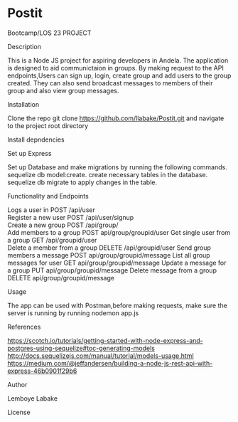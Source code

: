# Postit
Bootcamp/LOS 23 PROJECT
 
Description

This is a Node JS project for aspiring developers in Andela. The application is designed to aid communictaion in groups. By making request to the API endpoints,Users can sign up, login, create group and add users to the group created. They can also send broadcast messages to members of their group and also view group messages.


Installation

Clone the repo git clone https://github.com/llabake/Postit.git and navigate to the project root directory

Install depndencies 

Set up Express 

Set up Database and make migrations by running the following commands.
sequelize db model:create.
create necessary tables in the database.
sequelize db migrate to apply changes in the table.


Functionality and Endpoints
	
Logs a user in	POST /api/user	
Register a  new user	POST /api/user/signup 	
Create a new group 	POST /api/group/	
Add members to a group POST api/group/groupid/user
Get single user from a group	GET /api/groupid/user 	
Delete  a member from a group	DELETE /api/groupid/user 
Send group members a message POST api/group/groupid/message 
List all group messages for user GET api/group/groupid/message
Update  a message for a group PUT api/group/groupid/message
Delete message from a group DELETE api/group/groupid/message


Usage

The app can be used with Postman,before making requests, make sure the server is running by running  nodemon app.js


References

https://scotch.io/tutorials/getting-started-with-node-express-and-postgres-using-sequelize#toc-generating-models
http://docs.sequelizejs.com/manual/tutorial/models-usage.html 
https://medium.com/@jeffandersen/building-a-node-js-rest-api-with-express-46b0901f29b6

Author

Lemboye Labake

License
